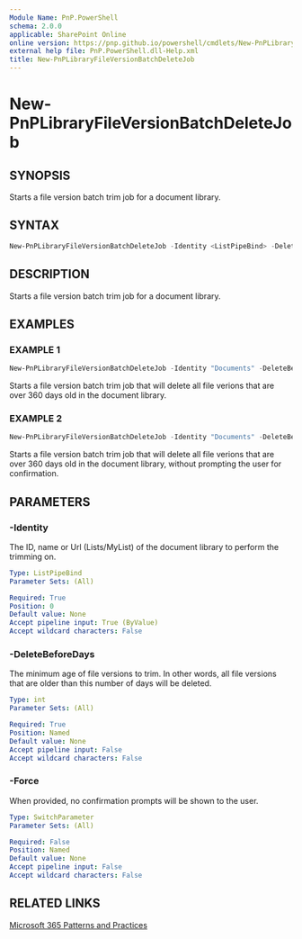 ```yaml
---
Module Name: PnP.PowerShell
schema: 2.0.0
applicable: SharePoint Online
online version: https://pnp.github.io/powershell/cmdlets/New-PnPLibraryFileVersionBatchDeleteJob.html
external help file: PnP.PowerShell.dll-Help.xml
title: New-PnPLibraryFileVersionBatchDeleteJob
---
```

  
# New-PnPLibraryFileVersionBatchDeleteJob

## SYNOPSIS

Starts a file version batch trim job for a document library.

## SYNTAX

```powershell
New-PnPLibraryFileVersionBatchDeleteJob -Identity <ListPipeBind> -DeleteBeforeDays <int> [-Force]
```

## DESCRIPTION

Starts a file version batch trim job for a document library.

## EXAMPLES

### EXAMPLE 1
```powershell
New-PnPLibraryFileVersionBatchDeleteJob -Identity "Documents" -DeleteBeforeDays 360
```

Starts a file version batch trim job that will delete all file verions that are over 360 days old in the document library.

### EXAMPLE 2
```powershell
New-PnPLibraryFileVersionBatchDeleteJob -Identity "Documents" -DeleteBeforeDays 360 -Force
```

Starts a file version batch trim job that will delete all file verions that are over 360 days old in the document library, without prompting the user for confirmation.

## PARAMETERS

### -Identity
The ID, name or Url (Lists/MyList) of the document library to perform the trimming on.

```yaml
Type: ListPipeBind
Parameter Sets: (All)

Required: True
Position: 0
Default value: None
Accept pipeline input: True (ByValue)
Accept wildcard characters: False
```

### -DeleteBeforeDays
The minimum age of file versions to trim. In other words, all file versions that are older than this number of days will be deleted.

```yaml
Type: int
Parameter Sets: (All)

Required: True
Position: Named
Default value: None
Accept pipeline input: False
Accept wildcard characters: False
```

### -Force
When provided, no confirmation prompts will be shown to the user.

```yaml
Type: SwitchParameter
Parameter Sets: (All)

Required: False
Position: Named
Default value: None
Accept pipeline input: False
Accept wildcard characters: False
```

## RELATED LINKS

[Microsoft 365 Patterns and Practices](https://aka.ms/m365pnp)
